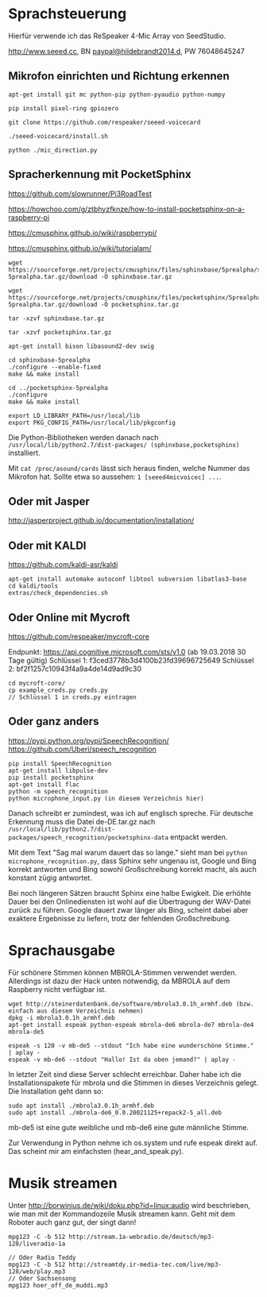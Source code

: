 # Sprachsteuerung

Hierfür verwende ich das ReSpeaker 4-Mic Array von SeedStudio.

http://www.seeed.cc, BN paypal@hildebrandt2014.d, PW 76048645247

## Mikrofon einrichten und Richtung erkennen

```
apt-get install git mc python-pip python-pyaudio python-numpy

pip install pixel-ring gpiozero

git clone https://github.com/respeaker/seeed-voicecard

./seeed-voicecard/install.sh

python ./mic_direction.py
```

## Spracherkennung mit PocketSphinx

https://github.com/slowrunner/Pi3RoadTest

https://howchoo.com/g/ztbhyzfknze/how-to-install-pocketsphinx-on-a-raspberry-pi

https://cmusphinx.github.io/wiki/raspberrypi/

https://cmusphinx.github.io/wiki/tutorialam/

```
wget https://sourceforge.net/projects/cmusphinx/files/sphinxbase/5prealpha/sphinxbase-5prealpha.tar.gz/download -O sphinxbase.tar.gz

wget https://sourceforge.net/projects/cmusphinx/files/pocketsphinx/5prealpha/pocketsphinx-5prealpha.tar.gz/download -O pocketsphinx.tar.gz

tar -xzvf sphinxbase.tar.gz

tar -xzvf pocketsphinx.tar.gz

apt-get install bison libasound2-dev swig

cd sphinxbase-5prealpha
./configure --enable-fixed
make && make install

cd ../pocketsphinx-5prealpha
./configure
make && make install

export LD_LIBRARY_PATH=/usr/local/lib 
export PKG_CONFIG_PATH=/usr/local/lib/pkgconfig
```

Die Python-Bibliotheken werden danach nach ```/usr/local/lib/python2.7/dist-packages/ (sphinxbase,pocketsphinx)``` installiert.

Mit ```cat /proc/asound/cards``` lässt sich heraus finden, welche Nummer das Mikrofon hat. Sollte etwa so aussehen: ```1 [seeed4micvoicec] ...```.


## Oder mit Jasper

http://jasperproject.github.io/documentation/installation/


## Oder mit KALDI

https://github.com/kaldi-asr/kaldi

```
apt-get install automake autoconf libtool subversion libatlas3-base
cd kaldi/tools
extras/check_dependencies.sh

```

## Oder Online mit Mycroft

https://github.com/respeaker/mycroft-core

Endpunkt: https://api.cognitive.microsoft.com/sts/v1.0 (ab 19.03.2018 30 Tage gültig)
Schlüssel 1: f3ced3778b3d4100b23fd39696725649
Schlüssel 2: bf2f1257c10943f4a9a4de14d9ad9c30

```
cd mycroft-core/
cp example_creds.py creds.py
// Schlüssel 1 in creds.py eintragen
```

## Oder ganz anders

https://pypi.python.org/pypi/SpeechRecognition/
https://github.com/Uberi/speech_recognition

```
pip install SpeechRecognition
apt-get install libpulse-dev
pip install pocketsphinx
apt-get install flac
python -m speech_recognition
python microphone_input.py (in diesem Verzeichnis hier)
```

Danach schreibt er zumindest, was ich auf englisch spreche.
Für deutsche Erkennung muss die Datei de-DE.tar.gz nach ```/usr/local/lib/python2.7/dist-packages/speech_recognition/pocketsphinx-data``` entpackt werden.

Mit dem Text "Sag mal warum dauert das so lange." sieht man bei ```python microphone_recognition.py```, dass Sphinx sehr ungenau ist, Google und Bing korrekt antworten und Bing sowohl Großschreibung korrekt macht, als auch konstant zügig antwortet.

Bei noch längeren Sätzen braucht Sphinx eine halbe Ewigkeit. Die erhöhte Dauer bei den Onlinediensten ist wohl auf die Übertragung der WAV-Datei zurück zu führen. Google dauert zwar länger als Bing, scheint dabei aber exaktere Ergebnisse zu liefern, trotz der fehlenden Großschreibung.

# Sprachausgabe

Für schönere Stimmen können MBROLA-Stimmen verwendet werden. Allerdings ist dazu der Hack unten notwendig, da MBROLA auf dem Raspberry nicht verfügbar ist.

```
wget http://steinerdatenbank.de/software/mbrola3.0.1h_armhf.deb (bzw. einfach aus diesem Verzeichnis nehmen)
dpkg -i mbrola3.0.1h_armhf.deb
apt-get install espeak python-espeak mbrola-de6 mbrola-de7 mbrola-de4 mbrola-de5

espeak -s 120 -v mb-de5 --stdout "Ich habe eine wunderschöne Stimme." | aplay -
espeak -v mb-de6 --stdout "Hallo! Ist da oben jemand?" | aplay -
```

In letzter Zeit sind diese Server schlecht erreichbar. Daher habe ich die Installationspakete für mbrola und die Stimmen in dieses Verzeichnis gelegt. Die Installation geht dann so:

```
sudo apt install ./mbrola3.0.1h_armhf.deb
sudo apt install ./mbrola-de6_0.0.20021125+repack2-5_all.deb
```

mb-de5 ist eine gute weibliche und mb-de6 eine gute männliche Stimme.

Zur Verwendung in Python nehme ich os.system und rufe espeak direkt auf. Das scheint mir am einfachsten (hear_and_speak.py).

# Musik streamen

Unter http://borwinius.de/wiki/doku.php?id=linux:audio wird beschrieben, wie man mit der Kommandozeile Musik streamen kann. Geht mit dem Roboter auch ganz gut, der singt dann!

```
mpg123 -C -b 512 http://stream.1a-webradio.de/deutsch/mp3-128/liveradio-1a

// Oder Radio Teddy
mpg123 -C -b 512 http://streamtdy.ir-media-tec.com/live/mp3-128/web/play.mp3
// Oder Sachsensong
mpg123 hoer_off_de_muddi.mp3
```
